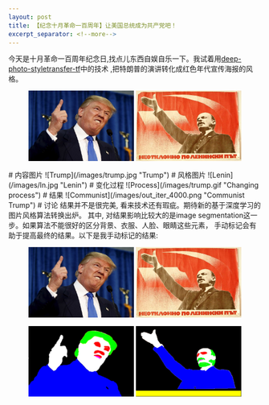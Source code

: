 ```yaml
---
layout: post
title: 【纪念十月革命一百周年】让美国总统成为共产党吧！
excerpt_separator: <!--more-->
---
```


今天是十月革命一百周年纪念日,找点儿东西自娱自乐一下。我试着用[deep-photo-styletransfer-tf](https://github.com/LouieYang/deep-photo-styletransfer-tf)中的技术 ,把特朗普的演讲转化成红色年代宣传海报的风格。
<p align="center">
	<img src='/images/trump.jpg' height='140' width='210'/>
	<img src='/images/ln.jpg' height='140' width='210'/>
</p>
<!--more-->
# 内容图片
![Trump](/images/trump.jpg "Trump")
# 风格图片
![Lenin](/images/ln.jpg "Lenin")
# 变化过程
![Process](/images/trump.gif "Changing process")
# 结果
![Communist](/images/out_iter_4000.png "Communist Trump")
# 讨论
结果并不是很完美, 看来技术还有瑕疵。期待新的基于深度学习的图片风格算法转换出炉。 其中, 对结果影响比较大的是image segmentation这一步。如果算法不能很好的区分背景、衣服、人脸、眼睛这些元素， 手动标记会有助于提高最终的结果。以下是我手动标记的结果:
<p align="center">
	<img src='/images/trump.jpg' height='140' width='210'/>
	<img src='/images/ln.jpg' height='140' width='210'/>
</p>
<p align="center">
	<img src='/images/trump_mask.jpg' height='140' width='210'/>
	<img src='/images/ln_mask.jpg' height='140' width='210'/>
</p>
